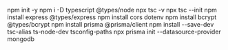 npm init -y
npm i -D typescript @types/node
npx tsc -v
npx tsc --init
npm install express @types/express
npm install cors dotenv
npm install bcrypt @types/bcrypt
npm install prisma @prisma/client
npm install --save-dev tsc-alias ts-node-dev tsconfig-paths
npx prisma init --datasource-provider mongodb